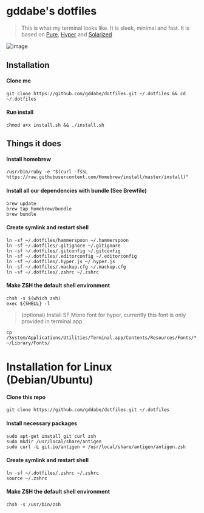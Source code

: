 # gddabe's dotfiles

> This is what my terminal looks like. It is sleek, minimal and fast. It is based on [Pure](https://github.com/sindresorhus/pure), [Hyper](https://github.com/zeit/hyper) and [Solarized](https://ethanschoonover.com/solarized/)

![image](https://user-images.githubusercontent.com/3678065/63402938-d0507c80-c40f-11e9-837e-aaf6978dd2b4.png)

## Installation

#### Clone me

```
git clone https://github.com/gddabe/dotfiles.git ~/.dotfiles && cd ~/.dotfiles
```

#### Run install

```
chmod a+x install.sh && ./install.sh
```

## Things it does

#### Install homebrew

```
/usr/bin/ruby -e "$(curl -fsSL https://raw.githubusercontent.com/Homebrew/install/master/install)"
```

#### Install all our dependencies with bundle (See Brewfile)

```
brew update
brew tap homebrew/bundle
brew bundle
```

#### Create symlink and restart shell

```
ln -sf ~/.dotfiles/hammerspoon ~/.hammerspoon
ln -sf ~/.dotfiles/.gitignore ~/.gitignore
ln -sf ~/.dotfiles/.gitconfig ~/.gitconfig
ln -sf ~/.dotfiles/.editorconfig ~/.editorconfig
ln -sf ~/.dotfiles/.hyper.js ~/.hyper.js
ln -sf ~/.dotfiles/.mackup.cfg ~/.mackup.cfg
ln -sf ~/.dotfiles/.zshrc ~/.zshrc
```

#### Make ZSH the default shell environment

```
chsh -s $(which zsh)
exec ${SHELL} -l
```

> (optional) Install SF Mono font for hyper, currently this font is only provided in terminal.app

```
cp /System/Applications/Utilities/Terminal.app/Contents/Resources/Fonts/*.otf ~/Library/Fonts/
```

# Installation for Linux (Debian/Ubuntu)

#### Clone this repo

```
git clone https://github.com/gddabe/dotfiles.git ~/.dotfiles
```

#### Install necessary packages

```
sudo apt-get install git curl zsh
sudo mkdir /usr/local/share/antigen
sudo curl -L git.io/antigen > /usr/local/share/antigen/antigen.zsh
```

#### Create symlink and restart shell

```
ln -sf ~/.dotfiles/.zshrc ~/.zshrc
source ~/.zshrc
```

#### Make ZSH the default shell environment

```
chsh -s /usr/bin/zsh
```
